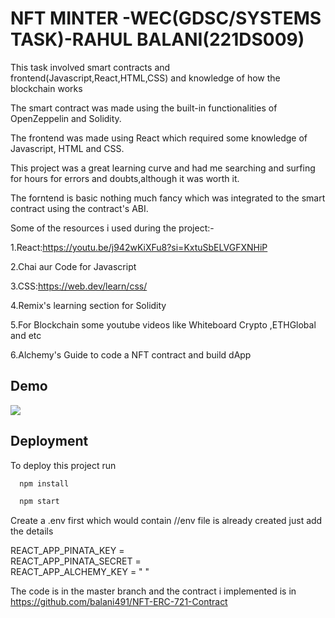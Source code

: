 
# NFT MINTER -WEC(GDSC/SYSTEMS TASK)-RAHUL BALANI(221DS009)

This task involved smart contracts and frontend(Javascript,React,HTML,CSS) and knowledge of how the blockchain works 

The smart contract was made using the built-in functionalities of OpenZeppelin and Solidity.

The frontend was made using React which required some knowledge of Javascript, HTML and CSS.

This project was a great learning curve and had me searching and surfing for hours for errors and doubts,although it was worth it.

The forntend is basic nothing much fancy which was integrated to the smart contract using the contract's ABI.

Some of the resources i used during the project:-

1.React:https://youtu.be/j942wKiXFu8?si=KxtuSbELVGFXNHiP

2.Chai aur Code for Javascript

3.CSS:https://web.dev/learn/css/

4.Remix's learning section for Solidity

5.For Blockchain some youtube videos like Whiteboard Crypto
,ETHGlobal and etc

6.Alchemy's Guide to code a NFT contract and build dApp



## Demo

![](https://github.com/balani491/WEC-task-SystemsGDSC-NFT-MINTER-Rahul-Balani-221DS009-/blob/main/Untitled%20video%20-%20Made%20with%20Clipchamp.gif)



## Deployment

To deploy this project run

```bash
  npm install

  npm start
```

Create a .env first which would contain  //env file is already created just add the details

REACT_APP_PINATA_KEY =  
REACT_APP_PINATA_SECRET =   
REACT_APP_ALCHEMY_KEY = " "


The code is in the master branch and the contract i implemented is in https://github.com/balani491/NFT-ERC-721-Contract

